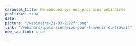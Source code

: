 ```yaml
---
carousel_title: Ne manquez pas nos prochains webinaires
published: true
date: 
picture: "/webinaire-21-03-2022fr.png"
link: "/webinars/quels-scenarios-pour-l-avenir-du-travail"
new_tab_link: true

---
```

